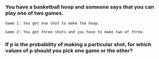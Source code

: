 ### You have a basketball hoop and someone says that you can play one of two games.
``
Game 1: You get one shot to make the hoop.
``

``
Game 2: You get three shots and you have to make two of three.
``

### If p is the probability of making a particular shot, for which values of p should you pick one game or the other?